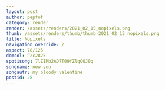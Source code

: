 ```yaml
---
layout: post
author: pepfof
category: render
render: /assets/renders/2021_02_15_nopixels.png
thumb: /assets/renders/thumb/thumb-2021_02_15_nopixels.png
title: Nopixels
navigation_override: /
aspect: 78/125
domcol: ^2c2825
spotisong: 7lZIMb2AD7T09fZlqOQJ0q
songname: new you
songautr: my bloody valentine
postid: 28
---
```


<!--USER BEGIN 1-->

<!--USER END 1-->

<!--more-->
<!--USER BEGIN 2-->

<!--USER END 2-->

